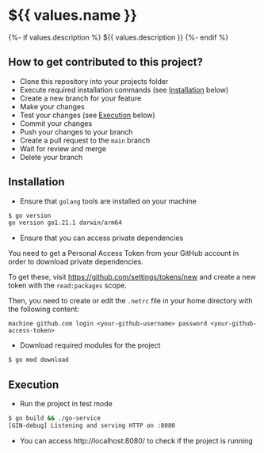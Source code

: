 # ${{ values.name }}

{%- if values.description %}
${{ values.description }}
{%- endif %}

## How to get contributed to this project?

- Clone this repository into your projects folder
- Execute required installation commands (see [Installation](#installation) below)
- Create a new branch for your feature
- Make your changes
- Test your changes (see [Execution](#execution) below)
- Commit your changes
- Push your changes to your branch
- Create a pull request to the `main` branch
- Wait for review and merge
- Delete your branch

## Installation

- Ensure that `golang` tools are installed on your machine

```bash
$ go version
go version go1.21.1 darwin/arm64
```

- Ensure that you can access private dependencies

You need to get a Personal Access Token from your GitHub account in order to download private dependencies.

To get these, visit https://github.com/settings/tokens/new and create a new token with the `read:packages` scope.

Then, you need to create or edit the `.netrc` file in your home directory with the following content:

```
machine github.com login <your-github-username> password <your-github-access-token>
```

- Download required modules for the project

```bash
$ go mod download
```

## Execution

- Run the project in test mode

```bash
$ go build && ./go-service
[GIN-debug] Listening and serving HTTP on :8080
```

- You can access http://localhost:8080/ to check if the project is running
